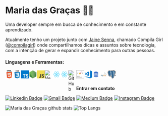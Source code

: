 # Maria das Graças :woman_technologist: 

Uma developer sempre em busca de conhecimento e em constante aprendizado.

Atualmente tenho um projeto junto com <a href="https://github.com/jainesenna" target="_blank">Jaine Senna</a>, chamado Compila Girl (<a href="https://www.instagram.com/compilagirl/" target="_blank">@compilagirl</a>) onde compartilhamos dicas e assuntos sobre tecnologia, com a intenção de gerar e expandir conhecimento para outras pessoas.

#### Linguagens e Ferramentas:
<img align="left" alt="HTML5" width="25px" src="https://raw.githubusercontent.com/github/explore/80688e429a7d4ef2fca1e82350fe8e3517d3494d/topics/html/html.png" />

<img align="left" alt="CSS3" width="25px" src="https://raw.githubusercontent.com/github/explore/80688e429a7d4ef2fca1e82350fe8e3517d3494d/topics/css/css.png" />

<img align="left" alt="Typescript" width="25px" src="https://raw.githubusercontent.com/github/explore/80688e429a7d4ef2fca1e82350fe8e3517d3494d/topics/typescript/typescript.png" />

<img align="left" alt="Node.js" width="25px" src="https://raw.githubusercontent.com/github/explore/80688e429a7d4ef2fca1e82350fe8e3517d3494d/topics/nodejs/nodejs.png" />

<img align="left" alt="JavaScript" width="25px" src="https://raw.githubusercontent.com/github/explore/80688e429a7d4ef2fca1e82350fe8e3517d3494d/topics/javascript/javascript.png" />

<img align="left" alt="Nextjs" width="25px" height="26px" src="https://i.ytimg.com/vi/X3W-YFe2_io/maxresdefault.jpg" />

<img align="left" alt="ReactJS" width="25px" src="https://raw.githubusercontent.com/github/explore/80688e429a7d4ef2fca1e82350fe8e3517d3494d/topics/react/react.png" />

<img align="left" alt="React Native" width="25px" src="https://raw.githubusercontent.com/github/explore/80688e429a7d4ef2fca1e82350fe8e3517d3494d/topics/react-native/react-native.png" />

<img align="left" alt="GitHub" width="25px" src="https://img2.gratispng.com/20180512/gle/kisspng-github-pages-logo-computer-icons-5af70e19834367.5091665315261404415377.jpg" />

<img align="left" alt="Styled Components" width="25px" src="https://raw.githubusercontent.com/github/explore/80688e429a7d4ef2fca1e82350fe8e3517d3494d/topics/styled-components/styled-components.png" />

<img align="left" alt="Visual Studio Code" width="25px" src="https://raw.githubusercontent.com/github/explore/80688e429a7d4ef2fca1e82350fe8e3517d3494d/topics/visual-studio-code/visual-studio-code.png" />

<img align="left" alt="SQL" width="25px" src="https://raw.githubusercontent.com/github/explore/80688e429a7d4ef2fca1e82350fe8e3517d3494d/topics/sql/sql.png" />

<img align="left" alt="MySQL" width="25px" src="https://raw.githubusercontent.com/github/explore/80688e429a7d4ef2fca1e82350fe8e3517d3494d/topics/mysql/mysql.png" />

<img align="left" alt="PostgreSQL" width="25px" src="https://raw.githubusercontent.com/github/explore/80688e429a7d4ef2fca1e82350fe8e3517d3494d/topics/postgresql/postgresql.png" />





<br />
<br />



**Entrar em contato**

[![Linkedin Badge](https://img.shields.io/badge/-LinkedIn-blue?style=flat-square&logo=Linkedin&logoColor=white&link=https://www.linkedin.com/in/maria-das-gra%C3%A7as-dias-amorim//)](https://www.linkedin.com/in/maria-das-gra%C3%A7as-dias-amorim/) 
[![Gmail Badge](https://img.shields.io/badge/-Gmail-c14438?style=flat-square&logo=Gmail&logoColor=white&link=mailto:mariadasgracasdiasamorim@gmail.com)](mailto:mariadasgracasdiasamorim@gmail.com)
[![Medium Badge](https://img.shields.io/badge/-Medium-000?style=flat-square&logo=Medium&logoColor=white&&link=https://medium.com/@mariadasgracasdiasamorim)](https://medium.com/@mariadasgracasdiasamorim)
[![Instagram Badge](https://img.shields.io/badge/-Instagram-purple?style=flat-square&logo=Instagram&logoColor=white&link=https://www.instagram.com/maria.das.gracas95/)](https://www.instagram.com/maria.das.gracas95/)


![Maria das Graças github stats](https://github-readme-stats.vercel.app/api?username=amorimmaria&show_icons=true&icon_color=5E1F64&bg_color=30,e96443,904e95&title_color=5E1F64&text_color=fff)
![Top Langs](https://github-readme-stats.vercel.app/api/top-langs/?username=amorimmaria&show_icons=true&icon_color=5E1F64&bg_color=30,e96443,904e95&title_color=5E1F64&text_color=fff)
